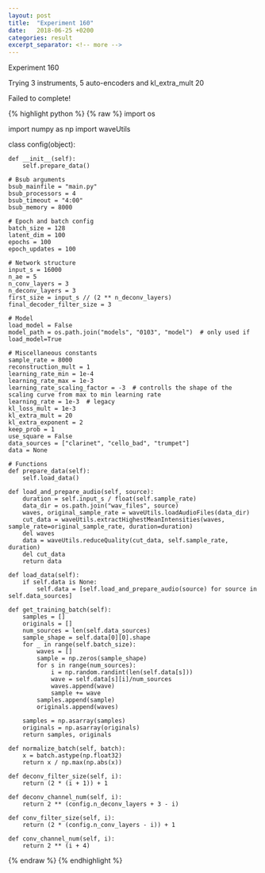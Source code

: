 ```yaml
---
layout: post
title:  "Experiment 160"
date:   2018-06-25 +0200
categories: result
excerpt_separator: <!-- more -->
---
```

<!-- more -->

Experiment 160

Trying 3 instruments, 5 auto-encoders and kl_extra_mult 20

Failed to complete!


{% highlight python %}
{% raw %}
import os

import numpy as np
import waveUtils


class config(object):

	def __init__(self):
		self.prepare_data()

	# Bsub arguments
	bsub_mainfile = "main.py"
	bsub_processors = 4
	bsub_timeout = "4:00"
	bsub_memory = 8000

	# Epoch and batch config
	batch_size = 128
	latent_dim = 100
	epochs = 100
	epoch_updates = 100

	# Network structure
	input_s = 16000
	n_ae = 5
	n_conv_layers = 3
	n_deconv_layers = 3
	first_size = input_s // (2 ** n_deconv_layers)
	final_decoder_filter_size = 3

	# Model
	load_model = False
	model_path = os.path.join("models", "0103", "model")  # only used if load_model=True

	# Miscellaneous constants
	sample_rate = 8000
	reconstruction_mult = 1
	learning_rate_min = 1e-4
	learning_rate_max = 1e-3
	learning_rate_scaling_factor = -3  # controlls the shape of the scaling curve from max to min learning rate
	learning_rate = 1e-3  # legacy
	kl_loss_mult = 1e-3
	kl_extra_mult = 20
	kl_extra_exponent = 2
	keep_prob = 1
	use_square = False
	data_sources = ["clarinet", "cello_bad", "trumpet"]
	data = None

	# Functions
	def prepare_data(self):
		self.load_data()

	def load_and_prepare_audio(self, source):
		duration = self.input_s / float(self.sample_rate)
		data_dir = os.path.join("wav_files", source)
		waves, original_sample_rate = waveUtils.loadAudioFiles(data_dir)
		cut_data = waveUtils.extractHighestMeanIntensities(waves, sample_rate=original_sample_rate, duration=duration)
		del waves
		data = waveUtils.reduceQuality(cut_data, self.sample_rate, duration)
		del cut_data
		return data

	def load_data(self):
		if self.data is None:
			self.data = [self.load_and_prepare_audio(source) for source in self.data_sources]

	def get_training_batch(self):
		samples = []
		originals = []
		num_sources = len(self.data_sources)
		sample_shape = self.data[0][0].shape
		for _ in range(self.batch_size):
			waves = []
			sample = np.zeros(sample_shape)
			for s in range(num_sources):
				i = np.random.randint(len(self.data[s]))
				wave = self.data[s][i]/num_sources
				waves.append(wave)
				sample += wave
			samples.append(sample)
			originals.append(waves)

		samples = np.asarray(samples)
		originals = np.asarray(originals)
		return samples, originals

	def normalize_batch(self, batch):
		x = batch.astype(np.float32)
		return x / np.max(np.abs(x))

	def deconv_filter_size(self, i):
		return (2 * (i + 1)) + 1

	def deconv_channel_num(self, i):
		return 2 ** (config.n_deconv_layers + 3 - i)

	def conv_filter_size(self, i):
		return (2 * (config.n_conv_layers - i)) + 1

	def conv_channel_num(self, i):
		return 2 ** (i + 4)

{% endraw %}
{% endhighlight %}
